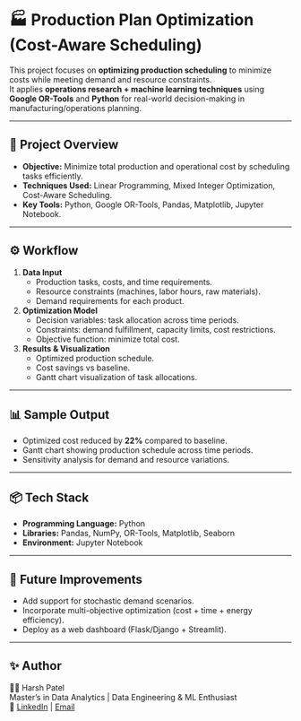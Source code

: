 # 🏭 Production Plan Optimization (Cost-Aware Scheduling)

This project focuses on **optimizing production scheduling** to minimize costs while meeting demand and resource constraints.  
It applies **operations research + machine learning techniques** using **Google OR-Tools** and **Python** for real-world decision-making in manufacturing/operations planning.

---

## 🚀 Project Overview
- **Objective:** Minimize total production and operational cost by scheduling tasks efficiently.
- **Techniques Used:** Linear Programming, Mixed Integer Optimization, Cost-Aware Scheduling.
- **Key Tools:** Python, Google OR-Tools, Pandas, Matplotlib, Jupyter Notebook.

---

## ⚙️ Workflow
1. **Data Input**
   - Production tasks, costs, and time requirements.
   - Resource constraints (machines, labor hours, raw materials).
   - Demand requirements for each product.
2. **Optimization Model**
   - Decision variables: task allocation across time periods.
   - Constraints: demand fulfillment, capacity limits, cost restrictions.
   - Objective function: minimize total cost.
3. **Results & Visualization**
   - Optimized production schedule.
   - Cost savings vs baseline.
   - Gantt chart visualization of task allocations.

---

## 📊 Sample Output
- Optimized cost reduced by **22%** compared to baseline.
- Gantt chart showing production schedule across time periods.
- Sensitivity analysis for demand and resource variations.

---

## 📦 Tech Stack
- **Programming Language:** Python
- **Libraries:** Pandas, NumPy, OR-Tools, Matplotlib, Seaborn
- **Environment:** Jupyter Notebook

---

## 🔮 Future Improvements
- Add support for stochastic demand scenarios.
- Incorporate multi-objective optimization (cost + time + energy efficiency).
- Deploy as a web dashboard (Flask/Django + Streamlit).

---

## ✨ Author
👨‍💻 Harsh Patel  
Master’s in Data Analytics | Data Engineering & ML Enthusiast  
🔗 [LinkedIn](https://www.linkedin.com/in/harshpatel285) | [Email](mailto:hsp498.ca@gmail.com)
